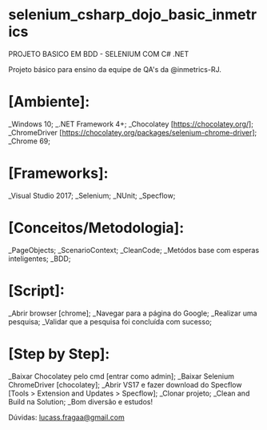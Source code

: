 # selenium_csharp_dojo_basic_inmetrics
PROJETO BASICO EM BDD - SELENIUM COM C# .NET

Projeto básico para ensino da equipe de QA's da @inmetrics-RJ.

# [Ambiente]:
_Windows 10;
_.NET Framework 4+;
_Chocolatey [https://chocolatey.org/];
_ChromeDriver [https://chocolatey.org/packages/selenium-chrome-driver];
_Chrome 69;

# [Frameworks]:
_Visual Studio 2017;
_Selenium;
_NUnit;
_Specflow;

# [Conceitos/Metodologia]:
_PageObjects;
_ScenarioContext;
_CleanCode;
_Metódos base com esperas inteligentes;
_BDD;

# [Script]:
_Abrir browser [chrome];
_Navegar para a página do Google;
_Realizar uma pesquisa;
_Validar que a pesquisa foi concluída com sucesso;

# [Step by Step]:
_Baixar Chocolatey pelo cmd [entrar como admin];
_Baixar Selenium ChromeDriver [chocolatey];
_Abrir VS17 e fazer download do Specflow [Tools > Extension and Updates > Specflow];
_Clonar projeto;
_Clean and Build na Solution;
_Bom diversão e estudos!


Dúvidas: lucass.fragaa@gmail.com
